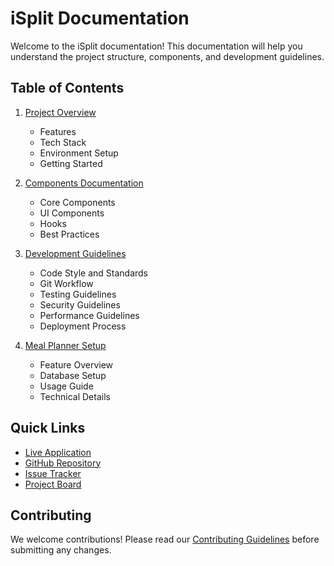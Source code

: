 # iSplit Documentation

Welcome to the iSplit documentation! This documentation will help you understand the project structure, components, and development guidelines.

## Table of Contents

1. [Project Overview](README.md)
   - Features
   - Tech Stack
   - Environment Setup
   - Getting Started

2. [Components Documentation](COMPONENTS.md)
   - Core Components
   - UI Components
   - Hooks
   - Best Practices

3. [Development Guidelines](CONTRIBUTING.md)
   - Code Style and Standards
   - Git Workflow
   - Testing Guidelines
   - Security Guidelines
   - Performance Guidelines
   - Deployment Process

4. [Meal Planner Setup](MEAL_PLANNER_SETUP.md)
   - Feature Overview
   - Database Setup
   - Usage Guide
   - Technical Details

## Quick Links

- [Live Application](https://dhaka-expense-split-hub.vercel.app)
- [GitHub Repository](https://github.com/sheikhNpaul/dhaka-expense-split-hub)
- [Issue Tracker](https://github.com/sheikhNpaul/dhaka-expense-split-hub/issues)
- [Project Board](https://github.com/sheikhNpaul/dhaka-expense-split-hub/projects)

## Contributing

We welcome contributions! Please read our [Contributing Guidelines](CONTRIBUTING.md) before submitting any changes.
